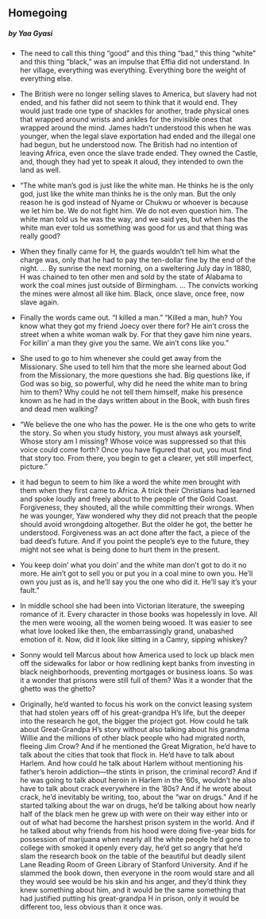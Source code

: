 ## Homegoing

##### by Yaa Gyasi

* The need to call this thing “good” and this thing “bad,” this thing “white” and this thing “black,” was an impulse that Effia did not understand. In her village, everything was everything. Everything bore the weight of everything else.

* The British were no longer selling slaves to America, but slavery had not ended, and his father did not seem to think that it would end. They would just trade one type of shackles for another, trade physical ones that wrapped around wrists and ankles for the invisible ones that wrapped around the mind. James hadn’t understood this when he was younger, when the legal slave exportation had ended and the illegal one had begun, but he understood now. The British had no intention of leaving Africa, even once the slave trade ended. They owned the Castle, and, though they had yet to speak it aloud, they intended to own the land as well.

* “The white man’s god is just like the white man. He thinks he is the only god, just like the white man thinks he is the only man. But the only reason he is god instead of Nyame or Chukwu or whoever is because we let him be. We do not fight him. We do not even question him. The white man told us he was the way, and we said yes, but when has the white man ever told us something was good for us and that thing was really good?

* When they finally came for H, the guards wouldn’t tell him what the charge was, only that he had to pay the ten-dollar fine by the end of the night. ... By sunrise the next morning, on a sweltering July day in 1880, H was chained to ten other men and sold by the state of Alabama to work the coal mines just outside of Birmingham. ... The convicts working the mines were almost all like him. Black, once slave, once free, now slave again.

* Finally the words came out. “I killed a man.” “Killed a man, huh? You know what they got my friend Joecy over there for? He ain’t cross the street when a white woman walk by. For that they gave him nine years. For killin’ a man they give you the same. We ain’t cons like you.”

* She used to go to him whenever she could get away from the Missionary. She used to tell him that the more she learned about God from the Missionary, the more questions she had. Big questions like, if God was so big, so powerful, why did he need the white man to bring him to them? Why could he not tell them himself, make his presence known as he had in the days written about in the Book, with bush fires and dead men walking?

* “We believe the one who has the power. He is the one who gets to write the story. So when you study history, you must always ask yourself, Whose story am I missing? Whose voice was suppressed so that this voice could come forth? Once you have figured that out, you must find that story too. From there, you begin to get a clearer, yet still imperfect, picture.”

* it had begun to seem to him like a word the white men brought with them when they first came to Africa. A trick their Christians had learned and spoke loudly and freely about to the people of the Gold Coast. Forgiveness, they shouted, all the while committing their wrongs. When he was younger, Yaw wondered why they did not preach that the people should avoid wrongdoing altogether. But the older he got, the better he understood. Forgiveness was an act done after the fact, a piece of the bad deed’s future. And if you point the people’s eye to the future, they might not see what is being done to hurt them in the present.

* You keep doin’ what you doin’ and the white man don’t got to do it no more. He ain’t got to sell you or put you in a coal mine to own you. He’ll own you just as is, and he’ll say you the one who did it. He’ll say it’s your fault.”

* In middle school she had been into Victorian literature, the sweeping romance of it. Every character in those books was hopelessly in love. All the men were wooing, all the women being wooed. It was easier to see what love looked like then, the embarrassingly grand, unabashed emotion of it. Now, did it look like sitting in a Camry, sipping whiskey?

* Sonny would tell Marcus about how America used to lock up black men off the sidewalks for labor or how redlining kept banks from investing in black neighborhoods, preventing mortgages or business loans. So was it a wonder that prisons were still full of them? Was it a wonder that the ghetto was the ghetto?

* Originally, he’d wanted to focus his work on the convict leasing system that had stolen years off of his great-grandpa H’s life, but the deeper into the research he got, the bigger the project got. How could he talk about Great-Grandpa H’s story without also talking about his grandma Willie and the millions of other black people who had migrated north, fleeing Jim Crow? And if he mentioned the Great Migration, he’d have to talk about the cities that took that flock in. He’d have to talk about Harlem. And how could he talk about Harlem without mentioning his father’s heroin addiction—the stints in prison, the criminal record? And if he was going to talk about heroin in Harlem in the ’60s, wouldn’t he also have to talk about crack everywhere in the ’80s? And if he wrote about crack, he’d inevitably be writing, too, about the “war on drugs.” And if he started talking about the war on drugs, he’d be talking about how nearly half of the black men he grew up with were on their way either into or out of what had become the harshest prison system in the world. And if he talked about why friends from his hood were doing five-year bids for possession of marijuana when nearly all the white people he’d gone to college with smoked it openly every day, he’d get so angry that he’d slam the research book on the table of the beautiful but deadly silent Lane Reading Room of Green Library of Stanford University. And if he slammed the book down, then everyone in the room would stare and all they would see would be his skin and his anger, and they’d think they knew something about him, and it would be the same something that had justified putting his great-grandpa H in prison, only it would be different too, less obvious than it once was.
